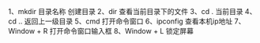 1、mkdir 目录名称 创建目录
2、dir 查看当前目录下的文件
3、cd . 当前目录
4、cd .. 返回上一级目录
5、cmd 打开命令窗口
6、ipconfig 查看本机ip地址
7、Window + R 打开命令窗口输入框
8、Window + L 锁定屏幕